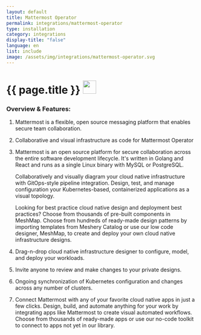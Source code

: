 ```yaml
---
layout: default
title: Mattermost Operator
permalink: integrations/mattermost-operator
type: installation
category: integrations
display-title: "false"
language: en
list: include
image: /assets/img/integrations/mattermost-operator.svg
---
```


<h1>{{ page.title }} <img src="{{ page.image }}" style="width: 35px; height: 35px;" /></h1>


<!-- This needs replaced with the Category property, not the sub-category.
 #### Category: mattermost-operator -->

### Overview & Features:
1. Mattermost is a flexible, open source messaging platform that enables secure team collaboration.

2. Collaborative and visual infrastructure as code for Mattermost Operator

4. Mattermost is an open source platform for secure collaboration across the entire software development lifecycle. It's written in Golang and React and runs as a single Linux binary with MySQL or PostgreSQL.


    Collaboratively and visually diagram your cloud native infrastructure with GitOps-style pipeline integration. Design, test, and manage configuration your Kubernetes-based, containerized applications as a visual topology.



    Looking for best practice cloud native design and deployment best practices? Choose from thousands of pre-built components in MeshMap. Choose from hundreds of ready-made design patterns by importing templates from Meshery Catalog or use our low code designer, MeshMap, to create and deploy your own cloud native infrastructure designs.



5. Drag-n-drop cloud native infrastructure designer to configure, model, and deploy your workloads.

6. Invite anyone to review and make changes to your private designs.

7. Ongoing synchronization of Kubernetes configuration and changes across any number of clusters.

8. Connect Mattermost with any of your favorite cloud native apps in just a few clicks. Design, build, and automate anything for your work by integrating apps like Mattermost to create visual automated workflows. Choose from thousands of ready-made apps or use our no-code toolkit to connect to apps not yet in our library.

